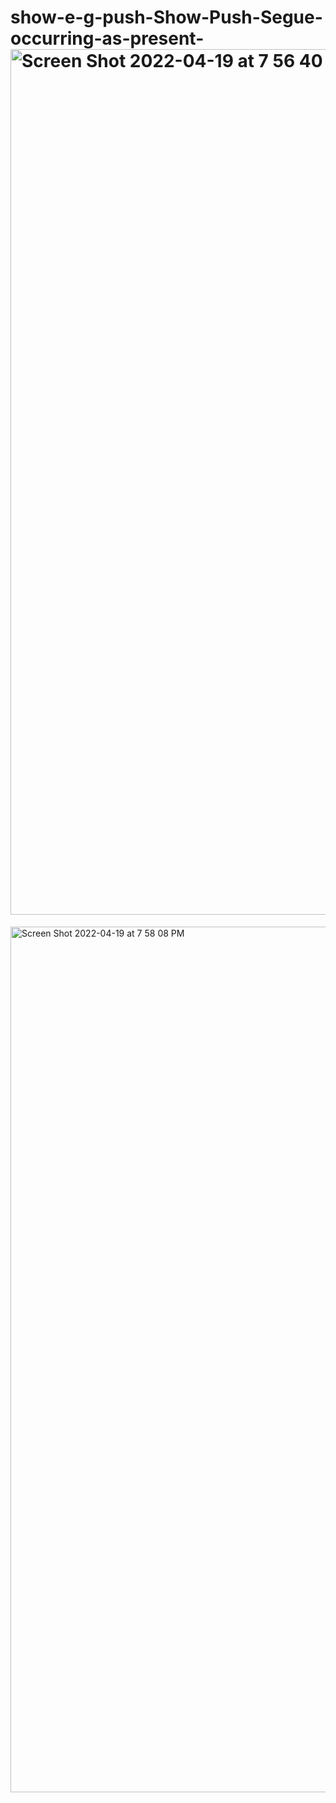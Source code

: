 # show-e-g-push-Show-Push-Segue-occurring-as-present-<img width="1385" alt="Screen Shot 2022-04-19 at 7 56 40 PM" src="https://user-images.githubusercontent.com/43860406/164020761-ffc90618-a19b-4d58-97d3-d6f05d6fa780.png">
<img width="1385" alt="Screen Shot 2022-04-19 at 7 58 08 PM" src="https://user-images.githubusercontent.com/43860406/164021043-a620e610-388d-4536-ab68-e7a58bbfd7ab.png">
